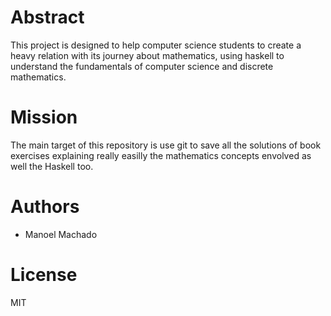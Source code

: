 # Abstract

This project is designed to help computer science students to create a heavy 
relation with its journey about mathematics, using haskell to understand the 
fundamentals of computer science and discrete mathematics.

# Mission

The main target of this repository is use git to save all the solutions of book
exercises explaining really easilly the mathematics concepts envolved
as well the Haskell too.

# Authors

* Manoel Machado

# License
MIT
